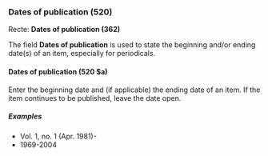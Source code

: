 ### Dates of publication (520)

Recte: **Dates of publication (362)**

The field **Dates of publication** is used to state the beginning and/or ending date(s) of an item, especially for periodicals.

#### Dates of publication (520 $a)

Enter the beginning date and (if applicable) the ending date of an item. If the item continues to be published, leave the date open.

##### Examples

- Vol. 1, no. 1 (Apr. 1981)-
- 1969-2004
